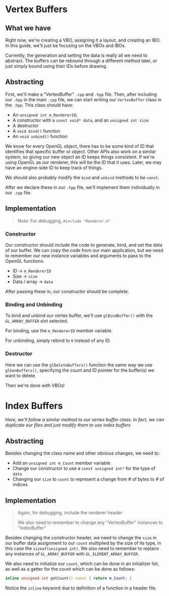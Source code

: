 # Vertex Buffers

## What we have

Right now, we're creating a VBO, assigning it a layout, and creating an IBO. In this guide, we'll just be focusing on the VBOs and IBOs.

Currently, the generation and setting the data is really all we need to abstract. The buffers can be rebound through a different method later, or just simply bound using their IDs before drawing.

## Abstracting

First, we'll make a "VertexBuffer" `.cpp` and `.hpp` file. Then, after including our `.hpp` in the main `.cpp` file, we can start writing our `VertexBuffer` class in the `.hpp`. This class should have:

+ An `unsigned int m_RendererID`;
+ A constructor with a `const void* data`, and an `unsigned int size`.
+ A destructor
+ A `void bind()` function
+ An `void unbind()` function

We know for every OpenGL object, there has to be some kind of ID that identifies that specific buffer or object. Other APIs also work on a similar system, so giving our new object an ID keeps things consistent. If we're using OpenGL as our renderer, this will be the ID that it uses. Later, we may have an engine-side ID to keep track of things.

We should also probably modify the `bind` and `unbind` methods to be `const`.

After we declare these in our `.hpp` file, we'll implement them individually in our `.cpp` file.

## Implementation

> Note: For debugging, `#include "Renderer.h"`

### Constructor

Our constructor should include the code to generate, bind, and set the data of our buffer. We can copy the code from our main application, but we need to remember our new instance variables and arguments to pass to the OpenGL functions.

+ ID &rightarrow; `m_RendererID`
+ Size &rightarrow; `size`
+ Data / array &rightarrow; `data`

After passing these in, our constructor should be complete.

### Binding and Unbinding

To bind and unbind our vertex buffer, we'll use `glBindBuffer()` with the `GL_ARRAY_BUFFER` slot selected.

For binding, use the `m_RendererID` member variable.

For unbinding, simply rebind to `0` instead of any ID.

### Destructor

Here we can use the `glDeleteBuffers()` function the same way we use `glGenBuffers()`, specifying the count and ID pointer for the buffer(s) we want to delete.

Then we're done with VBOs!

# Index Buffers

*Here, we'll follow a similar method to our vertex buffer class. In fact, we can duplicate our files and just modify them to use index buffers*

## Abstracting

Besides changing the class name and other obvious changes, we need to: 

+ Add an `unsigned int m_Count` member variable
+ Change our constructor to use a `const unsigned int*` for the type of `data`
+ Changing our `size` to `count` to represent a change from # of bytes to # of indices

## Implementation

> Again, for debugging, include the renderer header
> 
> We also need to remember to change any "VertexBuffer" instances to "IndexBuffer"

Besides changing the constructor header, we need to change the `size` in our buffer data assignment to our `count` multiplied by the size of its type, in this case the `sizeof(unsigned int)`. We also need to remember to replace any instances of `GL_ARRAY_BUFFER` with `GL_ELEMENT_ARRAY_BUFFER`.

We also need to initialize our `count`, which can be done in an initializer list, as well as a getter for the count which can be done as follows:

```c++
inline unsigned int getCount() const { return m_Count; }
```

Notice the `inline` keyword due to definition of a function in a header file.

